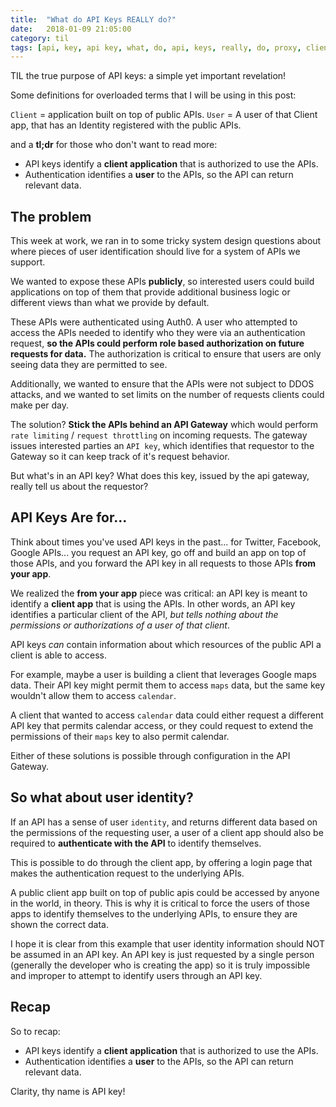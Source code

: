 ```yaml
---
title:  "What do API Keys REALLY do?"
date:   2018-01-09 21:05:00
category: til
tags: [api, key, api key, what, do, api, keys, really, do, proxy, client, gateway, google, facebook, twitter, identity, authentication, authorization, auth]
---
```


TIL the true purpose of API keys: a simple yet important revelation!

Some definitions for overloaded terms that I will be using in this post:

`Client` = application built on top of public APIs.
`User` = A user of that Client app, that has an Identity registered with the public APIs.

and a **tl;dr** for those who don't want to read more:

- API keys identify a **client application** that is authorized to use the APIs.
- Authentication identifies a **user** to the APIs, so the API can return relevant data.

## The problem

This week at work, we ran in to some tricky system design questions about where pieces of user identification should live for a system of APIs we support.

We wanted to expose these APIs **publicly**, so interested users could build applications on top of them that provide additional business logic or different views than what we provide by default.

These APIs were authenticated using Auth0. A user who attempted to access the APIs needed to identify who they were via an authentication request, **so the APIs could perform role based authorization on future requests for data.** The authorization is critical to ensure that users are only seeing data they are permitted to see.

Additionally, we wanted to ensure that the APIs were not subject to DDOS attacks, and we wanted to set limits on the number of requests clients could make per day.

The solution? **Stick the APIs behind an API Gateway** which would perform `rate limiting` / `request throttling` on incoming requests. The gateway issues interested parties an `API key`, which identifies that requestor to the Gateway so it can keep track of it's request behavior.

But what's in an API key? What does this key, issued by the api gateway, really tell us about the requestor?

## API Keys Are for...

Think about times you've used API keys in the past... for Twitter, Facebook, Google APIs... you request an API key, go off and build an app on top of those APIs, and you forward the API key in all requests to those APIs **from your app**.

We realized the **from your app** piece was critical: an API key is meant to identify a **client app** that is using the APIs. In other words, an API key identifies a particular client of the API, *but tells nothing about the permissions or authorizations of a user of that client*.

API keys *can* contain information about which resources of the public API a client is able to access.

For example, maybe a user is building a client that leverages Google maps data. Their API key might permit them to access `maps` data, but the same key wouldn't allow them to access `calendar`.

A client that wanted to access `calendar` data could either request a different API key that permits calendar access, or they could request to extend the permissions of their `maps` key to also permit calendar.

Either of these solutions is possible through configuration in the API Gateway.

## So what about user identity?

If an API has a sense of user `identity`, and returns different data based on the permissions of the requesting user, a user of a client app should also be required to **authenticate with the API** to identify themselves.

This is possible to do through the client app, by offering a login page that makes the authentication request to the underlying APIs.

A public client app built on top of public apis could be accessed by anyone in the world, in theory. This is why it is critical to force the users of those apps to identify themselves to the underlying APIs, to ensure they are shown the correct data.

I hope it is clear from this example that user identity information should NOT be assumed in an API key.  An API key is just requested by a single person (generally the developer who is creating the app) so it is truly impossible and improper to attempt to identify users through an API key.

## Recap

So to recap:

- API keys identify a **client application** that is authorized to use the APIs.
- Authentication identifies a **user** to the APIs, so the API can return relevant data.

Clarity, thy name is API key!
